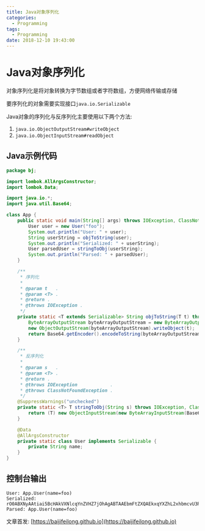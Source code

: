 ```yaml
---
title: Java对象序列化
categories:
  - Programming
tags:
  - Programming
date: 2018-12-10 19:43:00
---
```


# Java对象序列化

对象序列化是将对象转换为字节数组或者字符数组，方便网络传输或存储

要序列化的对象需要实现接口`java.io.Serializable`

Java对象的序列化与反序列化主要使用以下两个方法:

1. `java.io.ObjectOutputStream#writeObject`
2. `java.io.ObjectInputStream#readObject`

<!--more-->

## Java示例代码

```java
package bj;

import lombok.AllArgsConstructor;
import lombok.Data;

import java.io.*;
import java.util.Base64;

class App {
    public static void main(String[] args) throws IOException, ClassNotFoundException {
        User user = new User("foo");
        System.out.println("User: " + user);
        String userString = objToString(user);
        System.out.println("Serialized: " + userString);
        User parsedUser = stringToObj(userString);
        System.out.println("Parsed: " + parsedUser);
    }

    /**
     * 序列化
     *
     * @param t   .
     * @param <T> .
     * @return .
     * @throws IOException .
     */
    private static <T extends Serializable> String objToString(T t) throws IOException {
        ByteArrayOutputStream byteArrayOutputStream = new ByteArrayOutputStream();
        new ObjectOutputStream(byteArrayOutputStream).writeObject(t);
        return Base64.getEncoder().encodeToString(byteArrayOutputStream.toByteArray());
    }

    /**
     * 反序列化
     *
     * @param s   .
     * @param <T> .
     * @return .
     * @throws IOException            .
     * @throws ClassNotFoundException .
     */
    @SuppressWarnings("unchecked")
    private static <T> T stringToObj(String s) throws IOException, ClassNotFoundException {
        return (T) new ObjectInputStream(new ByteArrayInputStream(Base64.getDecoder().decode(s))).readObject();
    }

    @Data
    @AllArgsConstructor
    private static class User implements Serializable {
        private String name;
    }
}
```

## 控制台输出

```log
User: App.User(name=foo)
Serialized: rO0ABXNyAAtiai5BcHAkVXNlcqYnZVHZ7jOhAgABTAAEbmFtZXQAEkxqYXZhL2xhbmcvU3RyaW5nO3hwdAADZm9v
Parsed: App.User(name=foo)
```

文章首发: [https://baijifeilong.github.io](https://baijifeilong.github.io)
